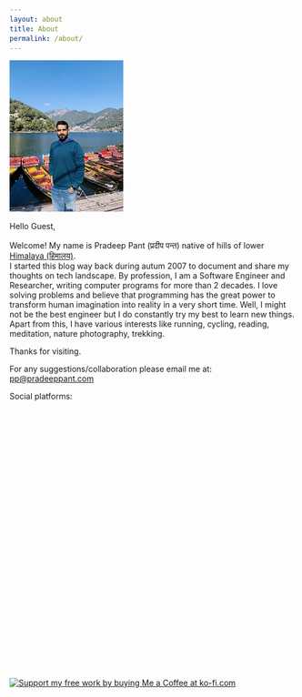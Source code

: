 ```yaml
---
layout: about
title: About
permalink: /about/
---
```


![IMG_1573_small.jpg](..\data\images\IMG_1573_small.jpg)

Hello Guest, <br>	
Welcome! My name is Pradeep Pant (प्रदीप पन्त) native of hills of lower [Himalaya (हिमालय)](http://en.wikipedia.org/wiki/Himalayas). <br>
I started this blog way back during autum 2007 to document and share my thoughts on tech landscape. By profession, I am a Software Engineer and Researcher, writing computer programs for more than 2 decades. I love solving problems and believe that programming has the great power to transform human imagination into reality in a very short time. Well, I might not be the best engineer but I do constantly try my best to learn new things. Apart from this, I have various interests like running, cycling, reading, meditation, nature photography, trekking.

Thanks for visiting.

For any suggestions/collaboration please email me at: <a href="mailto:pp@pradeeppant.com">pp@pradeeppant.com</a>
  
Social platforms:
  
<span><a href=""></a>&nbsp;&nbsp;
<a href="https://www.linkedin.com/in/ppant"><svg class="svg-icon"><use xlink:href="/assets/minima-social-icons.svg#linkedin"></use></svg></a>
&nbsp;&nbsp;<a href="https://github.com/ppant"><svg class="svg-icon"><use xlink:href="/assets/minima-social-icons.svg#github"></use></svg></a>
&nbsp;&nbsp;<a href="https://www.twitter.com/ppant"><svg class="svg-icon"><use xlink:href="/assets/minima-social-icons.svg#twitter"></use></svg></a></span>

<a href='https://ko-fi.com/pradeeppant' target='_blank'><img height='35' style='border:0px;height:46px;' src='https://az743702.vo.msecnd.net/cdn/kofi3.png?v=0' border='0' alt='Support my free work by buying Me a Coffee at ko-fi.com' />
